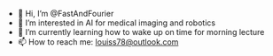 - 👋 Hi, I’m @FastAndFourier
- 👀 I’m interested in AI for medical imaging and robotics
- 🌱 I’m currently learning how to wake up on time for morning lecture
- 📫 How to reach me: louiss78@outlook.com

